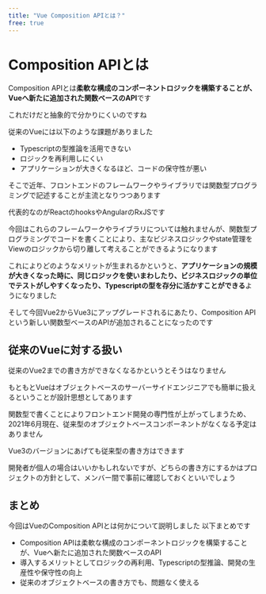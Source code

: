 ```yaml
---
title: "Vue Composition APIとは？"
free: true
---
```


# Composition APIとは

Composition APIとは**柔軟な構成のコンポーネントロジックを構築することが、Vueへ新たに追加された関数ベースのAPI**です

これだけだと抽象的で分かりにくいのですね

従来のVueには以下のような課題がありました

- Typescriptの型推論を活用できない
- ロジックを再利用しにくい
- アプリケーションが大きくなるほど、コードの保守性が悪い

そこで近年、フロントエンドのフレームワークやライブラリでは関数型プログラミングで記述することが主流となりつつあります

代表的なのがReactのhooksやAngularのRxJSです

今回はこれらのフレームワークやライブラリについては触れませんが、関数型プログラミングでコードを書くことにより、主なビジネスロジックやstate管理をViewのロジックから切り離して考えることができるようになります

これによりどのようなメリットが生まれるかというと、**アプリケーションの規模が大きくなった時に、同じロジックを使いまわしたり、ビジネスロジックの単位でテストがしやすくなったり、Typescriptの型を存分に活かすことができる**ようになりました

そして今回Vue2からVue3にアップグレードされるにあたり、Composition APIという新しい関数型ベースのAPIが追加されることになったのです

## 従来のVueに対する扱い

従来のVue2までの書き方ができなくなるかというとそうはなりません

もともとVueはオブジェクトベースのサーバーサイドエンジニアでも簡単に扱えるということが設計思想としてあります

関数型で書くことによりフロントエンド開発の専門性が上がってしまうため、2021年6月現在、従来型のオブジェクトベースコンポーネントがなくなる予定はありません

Vue3のバージョンにあげても従来型の書き方はできます

開発者が個人の場合はいいかもしれないですが、どちらの書き方にするかはプロジェクトの方針として、メンバー間で事前に確認しておくといいでしょう

## まとめ

今回はVueのComposition APIとは何かについて説明しました
以下まとめです

- Composition APIは柔軟な構成のコンポーネントロジックを構築することが、Vueへ新たに追加された関数ベースのAPI
- 導入するメリットとしてロジックの再利用、Typescriptの型推論、開発の生産性や保守性の向上
- 従来のオブジェクトベースの書き方でも、問題なく使える